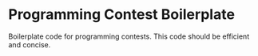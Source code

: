 # Programming Contest Boilerplate
Boilerplate code for programming contests. This code should be efficient and concise.
